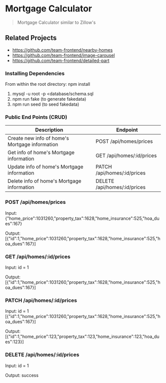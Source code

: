 # Mortgage Calculator

> Mortgage Calculator similar to Zillow's

## Related Projects

  - https://github.com/team-frontend/nearby-homes
  - https://github.com/team-frontend/image-carousel
  - https://github.com/team-frontend/detailed-part

### Installing Dependencies

From within the root directory:
npm install

1. mysql -u root -p <database/schema.sql
2. npm run fake (to generate fakedata)
3. npm run seed (to seed fakedata)


### Public End Points (CRUD)
| Description                                    | Endpoint                     |
| ---------------------------------------------- | ---------------------------- |
| Create new info of home's Mortgage information | POST /api/homes/prices       |
| Get info of home's Mortgage information        | GET /api/homes/:id/prices    |
| Update info of home's Mortgage information     | PATCH /api/homes/:id/prices    |
| Delete info of home's Mortgage information     | DELETE /api/homes/:id/prices |


### POST /api/homes/prices
Input:
{"home_price":1031260,"property_tax":1628,"home_insurance":525,"hoa_dues":167}

Output:
[{"id":1,"home_price":1031260,"property_tax":1628,"home_insurance":525,"hoa_dues":167}]

### GET /api/homes/:id/prices
Input:
id = 1

Output:
[{"id":1,"home_price":1031260,"property_tax":1628,"home_insurance":525,"hoa_dues":167}]

### PATCH /api/homes/:id/prices
Input:
id = 1
[{"id":1,"home_price":1031260,"property_tax":1628,"home_insurance":525,"hoa_dues":167}]

Output:
[{"id":1,"home_price":123,"property_tax":123,"home_insurance":123,"hoa_dues":123}]

### DELETE /api/homes/:id/prices
Input:
id = 1

Output:
success
